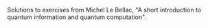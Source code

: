 Solutions to exercises from Michel Le Bellac, "A short introduction to quantum information and quantum computation".

